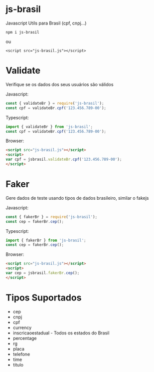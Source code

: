 # js-brasil

Javascript Utils para Brasil (cpf, cnpj...)

`npm i js-brasil` 

 ou 

`<script src="js-brasil.js"></script>`

# Validate

Verifique se os dados dos seus usuários são válidos

Javascript:
```js
const { validateBr } = require('js-brasil');
const cpf = validateBr.cpf('123.456.789-00');
```

Typescript:
```ts
import { validateBr } from 'js-brasil';
const cpf = validateBr.cpf('123.456.789-00');
```

Browser:
```html
<script src="js-brasil.js"></script>
<script>
var cpf = jsbrasil.validateBr.cpf('123.456.789-00');
</script>  
```


# Faker

Gere dados de teste usando tipos de dados brasileiro, similar o fakejs

Javascript:
```js
const { fakerBr } = require('js-brasil');
const cep = fakerBr.cep();
```

Typescript:
```ts
import { fakerBr } from 'js-brasil';
const cep = fakerBr.cep();
```

Browser:
```html
<script src="js-brasil.js"></script>
<script>
var cep = jsbrasil.fakerBr.cep();
</script>  
```

# Tipos Suportados

* cep
* cnpj
* cpf
* currency
* inscricaoestadual - Todos os estados do Brasil
* percentage
* rg
* placa
* telefone
* time
* titulo
